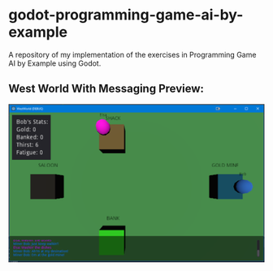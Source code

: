 # godot-programming-game-ai-by-example
A repository of my implementation of the exercises in Programming Game AI by Example using Godot.

## West World With Messaging Preview:
![alt text](https://github.com/yaegerbomb/godot-programming-game-ai-by-example/blob/main/WestWorldWithMessaging/Screenshot.PNG)
